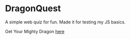 # DragonQuest
A simple web quiz for fun. Made it for testing my JS basics.

Get Your Mighty Dragon [here](https://yashmaniya0.github.io/DragonQuest/)
